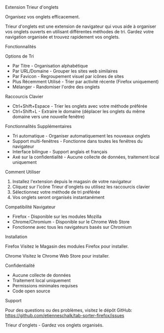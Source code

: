 Extension Trieur d'onglets

Organisez vos onglets efficacement.

Trieur d'onglets est une extension de navigateur qui vous aide à organiser vos onglets ouverts en utilisant différentes méthodes de tri. Gardez votre navigation organisée et trouvez rapidement vos onglets.

Fonctionnalités

Options de Tri
- Par Titre - Organisation alphabétique
- Par URL/Domaine - Grouper les sites web similaires
- Par Favicon - Regroupement visuel par icônes de sites
- Plus Récemment Utilisé - Trier par activité récente (Firefox uniquement)
- Mélanger - Randomiser l'ordre des onglets

Raccourcis Clavier
- Ctrl+Shift+Espace - Trier les onglets avec votre méthode préférée
- Ctrl+Shift+L - Extraire le domaine (déplacer les onglets du même domaine vers une nouvelle fenêtre)

Fonctionnalités Supplémentaires
- Tri automatique - Organiser automatiquement les nouveaux onglets
- Support multi-fenêtres - Fonctionne dans toutes les fenêtres du navigateur
- Interface bilingue - Support anglais et français
- Axé sur la confidentialité - Aucune collecte de données, traitement local uniquement

Comment Utiliser

1. Installez l'extension depuis le magasin de votre navigateur
2. Cliquez sur l'icône Trieur d'onglets ou utilisez les raccourcis clavier
3. Sélectionnez votre méthode de tri préférée
4. Vos onglets seront organisés instantanément

Compatibilité Navigateur

- Firefox - Disponible sur les modules Mozilla
- Chrome/Chromium - Disponible sur le Chrome Web Store
- Fonctionne avec tous les navigateurs basés sur Chromium

Installation

Firefox
Visitez le Magasin des modules Firefox pour installer.

Chrome
Visitez le Chrome Web Store pour installer.

Confidentialité

- Aucune collecte de données
- Traitement local uniquement
- Permissions minimales requises
- Code open source

Support

Pour des questions ou des problèmes, visitez le dépôt GitHub: https://github.com/etienneschalk/tab-sorter-firefox/issues

Trieur d'onglets - Gardez vos onglets organisés.